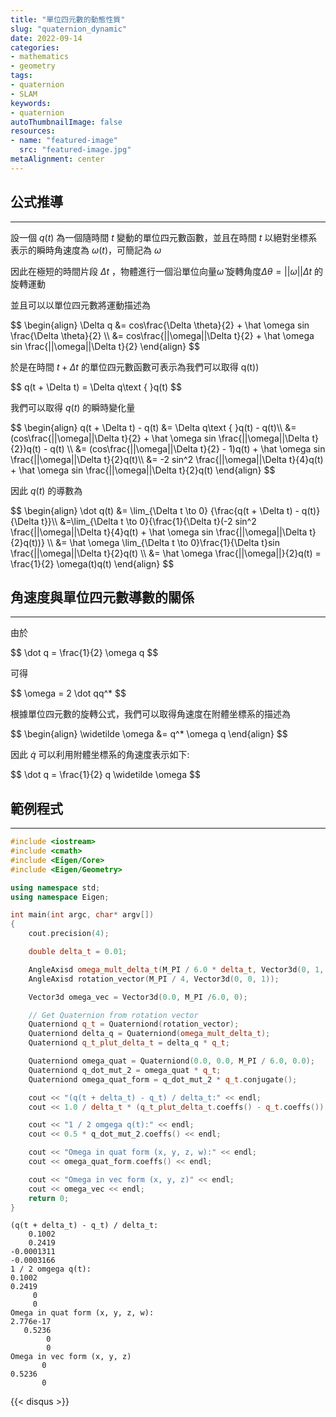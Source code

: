 ```yaml
---
title: "單位四元數的動態性質"
slug: "quaternion_dynamic"
date: 2022-09-14
categories:
- mathematics
- geometry
tags:
- quaternion
- SLAM
keywords:
- quaternion
autoThumbnailImage: false
resources:
- name: "featured-image"
  src: "featured-image.jpg"
metaAlignment: center
---
```


## 公式推導

---

設一個 $q(t)$ 為一個隨時間 $t$  變動的單位四元數函數，並且在時間 $t$  以絕對坐標系表示的瞬時角速度為 $\omega(t)$，可簡記為 $\omega$

因此在極短的時間片段 $\Delta t$ ，物體進行一個沿單位向量$\hat\omega$ 旋轉角度$\Delta \theta =  ||\omega|| \Delta t$ 的旋轉運動

並且可以以單位四元數將運動描述為

<div>
$$
\begin{align}
\Delta q &= cos\frac{\Delta \theta}{2} + \hat \omega sin \frac{\Delta \theta}{2} \\
&= cos\frac{||\omega||\Delta t}{2} + \hat \omega sin \frac{||\omega||\Delta t}{2}
\end{align} 
$$
</div>

於是在時間 $t + \Delta t$  的單位四元數函數可表示為我們可以取得 q(t))

<div>
$$
q(t + \Delta t) = \Delta q\text  { }q(t)
$$
</div>

我們可以取得 $q(t)$ 的瞬時變化量

<div>
$$
\begin{align}
q(t + \Delta t) - q(t) &=  \Delta q\text  { }q(t) - q(t)\\
&= (cos\frac{||\omega||\Delta t}{2} + \hat \omega sin \frac{||\omega||\Delta t}{2})q(t) - q(t) \\
&= (cos\frac{||\omega||\Delta t}{2} - 1)q(t) + \hat \omega sin \frac{||\omega||\Delta t}{2}q(t)\\
&= -2 sin^2 \frac{||\omega||\Delta t}{4}q(t) +  \hat \omega sin \frac{||\omega||\Delta t}{2}q(t)
\end{align}
$$
</div>

因此 $q(t)$ 的導數為

<div>
$$
\begin{align}
\dot q(t) &= \lim_{\Delta t \to 0} {\frac{q(t + \Delta t) - q(t)}{\Delta t}}\\
&=\lim_{\Delta t \to 0}{\frac{1}{\Delta t}(-2 sin^2 \frac{||\omega||\Delta t}{4}q(t) +  \hat \omega sin \frac{||\omega||\Delta t}{2}q(t))} \\
&= \hat \omega  \lim_{\Delta t \to 0}\frac{1}{\Delta t}sin \frac{||\omega||\Delta t}{2}q(t) \\
&= \hat \omega \frac{||\omega||}{2}q(t) = \frac{1}{2} \omega(t)q(t)
\end{align}
$$
</div>

## 角速度與單位四元數導數的關係

---

由於

<div>
$$
\dot q = \frac{1}{2} \omega q
$$
</div>

可得

<div>
$$
\omega = 2 \dot qq^*
$$
</div>

根據單位四元數的旋轉公式，我們可以取得角速度在附體坐標系的描述為

<div>
$$
 \begin{align}
\widetilde \omega &= q^* \omega q 
\end{align}
$$
</div>

因此 $\dot q$ 可以利用附體坐標系的角速度表示如下:

<div>
$$
\dot q = \frac{1}{2} q \widetilde \omega
$$
</div>

## 範例程式

---

```cpp
#include <iostream>
#include <cmath>
#include <Eigen/Core>
#include <Eigen/Geometry>

using namespace std;
using namespace Eigen;

int main(int argc, char* argv[])
{
    cout.precision(4);

    double delta_t = 0.01;

    AngleAxisd omega_mult_delta_t(M_PI / 6.0 * delta_t, Vector3d(0, 1, 0));
    AngleAxisd rotation_vector(M_PI / 4, Vector3d(0, 0, 1));

    Vector3d omega_vec = Vector3d(0.0, M_PI /6.0, 0);

    // Get Quaternion from rotation vector
    Quaterniond q_t = Quaterniond(rotation_vector);
    Quaterniond delta_q = Quaterniond(omega_mult_delta_t);
    Quaterniond q_t_plut_delta_t = delta_q * q_t;

    Quaterniond omega_quat = Quaterniond(0.0, 0.0, M_PI / 6.0, 0.0);
    Quaterniond q_dot_mut_2 = omega_quat * q_t;
    Quaterniond omega_quat_form = q_dot_mut_2 * q_t.conjugate();

    cout << "(q(t + delta_t) - q_t) / delta_t:" << endl;
    cout << 1.0 / delta_t * (q_t_plut_delta_t.coeffs() - q_t.coeffs()) << endl;

    cout << "1 / 2 omgega q(t):" << endl;
    cout << 0.5 * q_dot_mut_2.coeffs() << endl;

    cout << "Omega in quat form (x, y, z, w):" << endl;
    cout << omega_quat_form.coeffs() << endl;

    cout << "Omega in vec form (x, y, z)" << endl;
    cout << omega_vec << endl;
    return 0;
}
```

```
(q(t + delta_t) - q_t) / delta_t:
    0.1002
    0.2419
-0.0001311
-0.0003166
1 / 2 omgega q(t):
0.1002
0.2419
     0
     0
Omega in quat form (x, y, z, w):
2.776e-17
   0.5236
        0
        0
Omega in vec form (x, y, z)
       0
0.5236
       0
```
{{< disqus >}}
